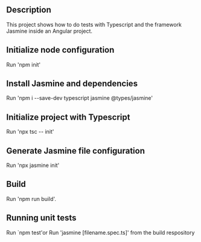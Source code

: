 ## Description

This project shows how to do tests with Typescript and the framework Jasmine inside an Angular project.

## Initialize node configuration 

Run 'npm init'

## Install Jasmine and dependencies 

Run 'npm i --save-dev typescript jasmine @types/jasmine'

## Initialize project with Typescript 

Run 'npx tsc -- init'

## Generate Jasmine file configuration 

Run 'npx jasmine init'

## Build

Run 'npm run build'.

## Running unit tests

Run `npm test'or Run 'jasmine [filename.spec.ts]' from the build respository

